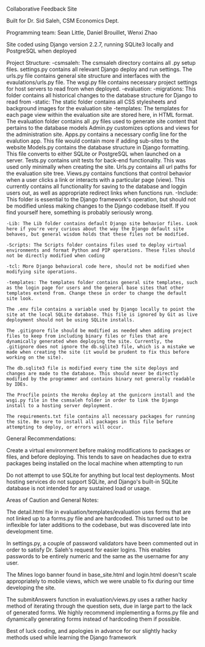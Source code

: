Collaborative Feedback Site

Built for Dr. Sid Saleh, CSM Economics Dept.

Programming team: Sean Little, Daniel Brouillet, Wenxi Zhao

Site coded using Django version 2.2.7, running SQLite3 locally and PostgreSQL when deployed

Project Structure:
    -csmsaleh:
The csmsaleh directory contains all .py setup files. settings.py contains all relevant Django deploy and run settings. The urls.py file contains general site structure and interfaces with the evaulations/urls.py file. The wsgi.py file contains necessary project settings for host servers to read from when deployed.
    -evaluation:
        -migrations: This folder contains all historical changes to the database structure for Django to read from
        -static: The static folder contains all CSS stylesheets and background images for the evaluation site
        -templates: The templates for each page view within the evaluation site are stored here, in HTML format.
        The evaluation folder contains all .py files used to generate site content that pertains to the database models
        Admin.py customizes options and views for the administration site. 
        Apps.py contains a necessary config line for the evalution app. This file would contain more if adding sub-sites to the website
        Models.py contains the database structure in Django formatting. This file converts to either SQLite or PostgreSQL when launched on a server.
        Tests.py contains unit tests for back-end functionality. This was used only minimally when creating the site.
        Urls.py contains all url paths for the evaluation site tree.
        Views.py contains functions that control behavior when a user clicks a link or interacts with a particular page (view). This currently contains all functionality for saving to the database and loggin users out, as well as appropriate redirect links when functions run. 
    -Include: This folder is essential to the Django framework's operation, but should not be modified unless making changes to the Django codebase itself. If you find yourself here, something is probably seriously wrong.

    -Lib: The Lib folder contains default Django site behavior files. Look here if you're very curious about the way the Django default site behaves, but general wisdom holds that these files not be modified. 

    -Scripts: The Scripts folder contains files used to deploy virtual environments and format Python and PIP operations. These files should not be directly modified when coding

    -tcl: More Django behavioral code here, should not be modified when modifying site operations.

    -templates: The templates folder contains general site templates, such as the login page for users and the general base sites that other templates extend from. Change these in order to change the default site look. 

    The .env file contains a variable used by Django locally to point the site at the local SQLite database. This file is ignored by Git as live deployment should not be using SQLite installs. 

    The .gitignore file should be modified as needed when adding project files to keep from including binary files or files that are dynamically generated when deploying the site. Currently, the .gitignore does not ignore the db.sqlite3 file, which is a mistake we made when creating the site (it would be prudent to fix this before working on the site). 

    The db.sqlite3 file is modified every time the site deploys and changes are made to the database. This should never be directly modified by the programmer and contains binary not generally readable by IDEs.

    The Procfile points the Heroku deploy at the gunicorn install and the wsgi.py file in the csmsaleh folder in order to link the Django install to a hosting server deployment. 

    The requirements.txt file contains all necessary packages for running the site. Be sure to install all packages in this file before attempting to deploy, or errors will occur.


General Recommendations:

Create a virtual environment before making modifications to packages or files, and before deploying. This tends to save on headaches due to extra packages being installed on the local machine when attempting to run

Do not attempt to use SQLite for anything but local test deployments. Most hosting services do not support SQLite, and Django's built-in SQLite database is not intended for any sustained load or usage. 


Areas of Caution and General Notes:

The detail.html file in evaluation/templates/evaluation uses forms that are not linked up to a forms.py file and are hardcoded. This turned out to be inflexible for later additions to the codebase, but was discovered late into development time.

In settings.py, a couple of password validators have been commented out in order to satisfy Dr. Saleh's request for easier logins. This enables passwords to be entirely numeric and the same as the username for any user.

The Mines logo banner found in base_site.html and login.html doesn't scale appropriately to mobile views, which we were unable to fix during our time developing the site. 

The submitAnswers function in evaluation/views.py uses a rather hacky method of iterating through the question sets, due in large part to the lack of generated forms. We highly recommend implementing a forms.py file and dynamically generating forms instead of hardcoding them if possible. 



Best of luck coding, and apologies in advance for our slightly hacky methods used while learning the Django framework
